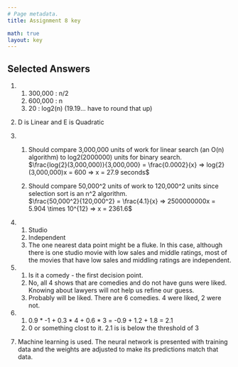 ```yaml
---
# Page metadata.
title: Assignment 8 key

math: true
layout: key
---
```


## Selected Answers

1.  
    1. 300,000 : n/2  
    1. 600,000 : n
    1. 20 : log2(n)  (19.19... have to round that up)

1. D is Linear and E is Quadratic

1.  
    1.  Should compare 3,000,000 units of work for linear search (an O(n) algorithm) to log2(2000000)
    units for binary search.  
    $\frac{log{2}(3,000,000)}{3,000,000} = \frac{0.0002}{x} => log{2}(3,000,000)x = 600 => x = 27.9 seconds$

    1.  Should compare 50,000^2 units of work to 120,000^2 units since selection sort is an n^2 algorithm.  
    $\frac{50,000^2}{120,000^2} = \frac{4.1}{x} => 2500000000x = 5.904 \times 10^{12} => x = 2361.6$


1.  1. Studio
    1. Independent
    1. The one nearest data point might be a fluke. In this case, although there is one studio
    movie with low sales and middle ratings, most of the movies that have low sales and middling
    ratings are independent.

1.  1. Is it a comedy - the first decision point.
    1. No, all 4 shows that are comedies and do not have guns were liked.
        Knowing about lawyers will not help us refine our guess.
    1. Probably will be liked. There are 6 comedies. 4 were liked, 2 were not.

1.  1. 0.9 * -1 + 0.3 * 4 + 0.6 * 3 = -0.9 + 1.2 + 1.8 = 2.1
    1. 0 or something clost to it. 2.1 is is below the threshold of 3

1. Machine learning is used. The neural network is presented with training data and the
weights are adjusted to make its predictions match that data.

